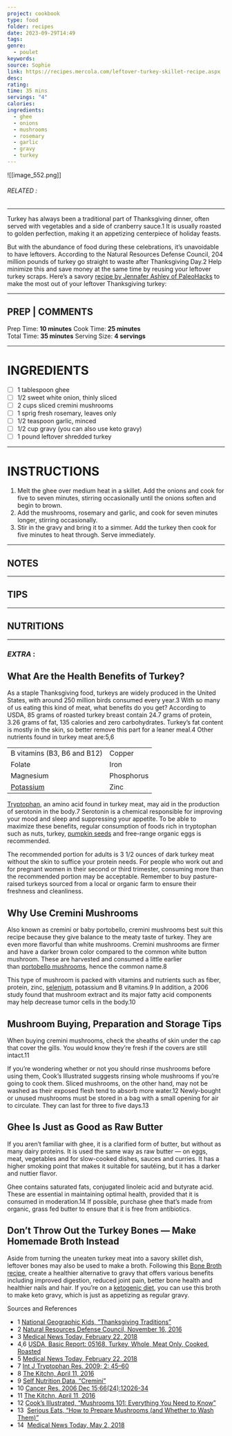 ```yaml
---
project: cookbook
type: food
folder: recipes
date: 2023-09-29T14:49
tags: 
genre:
  - poulet
keywords: 
source: Sophie
link: https://recipes.mercola.com/leftover-turkey-skillet-recipe.aspx
desc: 
rating: 
time: 35 mins
servings: "4"
calories: 
ingredients:
  - ghee
  - onions
  - mushrooms
  - rosemary
  - garlic
  - gravy
  - turkey
---
```


![[image_552.png]]
###### *RELATED* : 
---
Turkey has always been a traditional part of Thanksgiving dinner, often served with vegetables and a side of cranberry sauce.1 It is usually roasted to golden perfection, making it an appetizing centerpiece of holiday feasts.

But with the abundance of food during these celebrations, it’s unavoidable to have leftovers. According to the Natural Resources Defense Council, 204 million pounds of turkey go straight to waste after Thanksgiving Day.2 Help minimize this and save money at the same time by reusing your leftover turkey scraps. Here’s a savory [recipe by Jennafer Ashley of PaleoHacks](https://blog.paleohacks.com/leftover-turkey-gravy-recipe/) to make the most out of your leftover Thanksgiving turkey:

---
## PREP | COMMENTS

Prep Time: **10 minutes** Cook Time: **25 minutes**  
Total Time: **35 minutes** Serving Size: **4 servings**

---
# INGREDIENTS

- [ ] 1 tablespoon ghee
- [ ] 1/2 sweet white onion, thinly sliced
- [ ] 2 cups sliced cremini mushrooms
- [ ] 1 sprig fresh rosemary, leaves only
- [ ] 1/2 teaspoon garlic, minced
- [ ] 1/2 cup gravy (you can also use keto gravy)
- [ ] 1 pound leftover shredded turkey

---
# INSTRUCTIONS

1. Melt the ghee over medium heat in a skillet. Add the onions and cook for five to seven minutes, stirring occasionally until the onions soften and begin to brown.
2. Add the mushrooms, rosemary and garlic, and cook for seven minutes longer, stirring occasionally.
3. Stir in the gravy and bring it to a simmer. Add the turkey then cook for five minutes to heat through. Serve immediately.

---
## NOTES



---
## TIPS



---
## NUTRITIONS



---
### *EXTRA* :



## What Are the Health Benefits of Turkey?

As a staple Thanksgiving food, turkeys are widely produced in the United States, with around 250 million birds consumed every year.3 With so many of us eating this kind of meat, what benefits do you get? According to USDA, 85 grams of roasted turkey breast contain 24.7 grams of protein, 3.26 grams of fat, 135 calories and zero carbohydrates. Turkey’s fat content is mostly in the skin, so better remove this part for a leaner meal.4 Other nutrients found in turkey meat are:5,6

|   |   |
|---|---|
|B vitamins (B3, B6 and B12)|Copper|
|Folate|Iron|
|Magnesium|Phosphorus|
|[Potassium](https://articles.mercola.com/vitamins-supplements/potassium.aspx)|Zinc|

[Tryptophan](https://articles.mercola.com/vitamins-supplements/tryptophan.aspx), an amino acid found in turkey meat, may aid in the production of serotonin in the body.7 Serotonin is a chemical responsible for improving your mood and sleep and suppressing your appetite. To be able to maximize these benefits, regular consumption of foods rich in tryptophan such as nuts, turkey, [pumpkin seeds](https://articles.mercola.com/sites/articles/archive/2013/09/30/pumpkin-seed-benefits.aspx) and free-range organic eggs is recommended.

The recommended portion for adults is 3 1/2 ounces of dark turkey meat without the skin to suffice your protein needs. For people who work out and for pregnant women in their second or third trimester, consuming more than the recommended portion may be acceptable. Remember to buy pasture-raised turkeys sourced from a local or organic farm to ensure their freshness and cleanliness.

## Why Use Cremini Mushrooms

Also known as cremini or baby portobello, cremini mushrooms best suit this recipe because they give balance to the meaty taste of turkey. They are even more flavorful than white mushrooms. Cremini mushrooms are firmer and have a darker brown color compared to the common white button mushroom. These are harvested and consumed a little earlier than [portobello mushrooms](https://foodfacts.mercola.com/portobello-mushroom.html), hence the common name.8

This type of mushroom is packed with vitamins and nutrients such as fiber, protein, zinc, [selenium](https://articles.mercola.com/vitamins-supplements/selenium.aspx), potassium and B vitamins.9 In addition, a 2006 study found that mushroom extract and its major fatty acid components may help decrease tumor cells in the body.10

## Mushroom Buying, Preparation and Storage Tips

When buying cremini mushrooms, check the sheaths of skin under the cap that cover the gills. You would know they’re fresh if the covers are still intact.11

If you’re wondering whether or not you should rinse mushrooms before using them, Cook’s Illustrated suggests rinsing whole mushrooms if you’re going to cook them. Sliced mushrooms, on the other hand, may not be washed as their exposed flesh tend to absorb more water.12 Newly-bought or unused mushrooms must be stored in a bag with a small opening for air to circulate. They can last for three to five days.13

## Ghee Is Just as Good as Raw Butter

If you aren’t familiar with ghee, it is a clarified form of butter, but without as many dairy proteins. It is used the same way as raw butter — on eggs, meat, vegetables and for slow-cooked dishes, sauces and curries. It has a higher smoking point that makes it suitable for sautéing, but it has a darker and nuttier flavor.

Ghee contains saturated fats, conjugated linoleic acid and butyrate acid. These are essential in maintaining optimal health, provided that it is consumed in moderation.14 If possible, purchase ghee that’s made from organic, grass fed butter to ensure that it is free from antibiotics.

## Don’t Throw Out the Turkey Bones — Make Homemade Broth Instead

Aside from turning the uneaten turkey meat into a savory skillet dish, leftover bones may also be used to make a broth. Following this [Bone Broth recipe](https://recipes.mercola.com/turkey-bone-broth-recipe.aspx), create a healthier alternative to gravy that offers various benefits including improved digestion, reduced joint pain, better bone health and healthier nails and hair. If you’re on a [ketogenic diet](https://articles.mercola.com/ketogenic-diet.aspx), you can use this broth to make keto gravy, which is just as appetizing as regular gravy.


Sources and References

- 1 [National Geographic Kids, “Thanksgiving Traditions”](https://kids.nationalgeographic.com/explore/history/thanksgiving-traditions/)
- 2 [Natural Resources Defense Council, November 16, 2016](https://www.nrdc.org/experts/dana-gunders/dont-waste-turkey-tips-save-food-t-day)
- 3 [Medical News Today, February 22, 2018](https://www.medicalnewstoday.com/articles/285736.php)
- 4,6 [USDA, Basic Report: 05168, Turkey, Whole, Meat Only, Cooked, Roasted](https://ndb.nal.usda.gov/ndb/foods/show/989?manu=&fgcd=&ds=)
- 5 [Medical News Today, February 22, 2018](https://www.medicalnewstoday.com/articles/285736.php)
- 7 [Int J Tryptophan Res. 2009; 2: 45–60](https://www.ncbi.nlm.nih.gov/pmc/articles/PMC2908021/)
- 8 [The Kitchn, April 11, 2016](https://www.thekitchn.com/whats-the-difference-between-cremini-and-portobello-mushrooms-229645)
- 9 [Self Nutrition Data, “Cremini”](https://nutritiondata.self.com/facts/vegetables-and-vegetable-products/2486/2)
- 10 [Cancer Res. 2006 Dec 15;66(24):12026-34](https://www.ncbi.nlm.nih.gov/pubmed/17178902 "Cancer research.")
- 11 [The Kitchn, April 11, 2016](https://www.thekitchn.com/whats-the-difference-between-cremini-and-portobello-mushrooms-229645)
- 12 [Cook’s Illustrated, “Mushrooms 101: Everything You Need to Know”](https://www.cooksillustrated.com/features/8349-mushrooms-101-everything-you-need-to-know)
- 13  [Serious Eats, “How to Prepare Mushrooms (and Whether to Wash Them)”](https://www.seriouseats.com/2017/02/how-to-clean-and-chop-mushrooms.html)
- 14  [Medical News Today, May 2, 2018](https://www.medicalnewstoday.com/articles/321707.php)